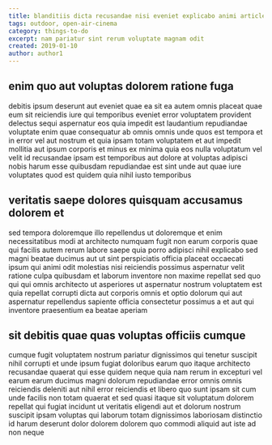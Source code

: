 ```yaml
---
title: blanditiis dicta recusandae nisi eveniet explicabo animi article 9579
tags: outdoor, open-air-cinema
category: things-to-do
excerpt: nam pariatur sint rerum voluptate magnam odit
created: 2019-01-10
author: author1
---
```


## enim quo aut voluptas dolorem ratione fuga

debitis ipsum deserunt aut eveniet quae ea sit ea autem omnis placeat quae eum sit reiciendis iure qui temporibus eveniet error voluptatem provident delectus sequi aspernatur eos quia impedit est laudantium repudiandae voluptate enim quae consequatur ab omnis omnis unde quos est tempora et in error vel aut nostrum et quia ipsam totam voluptatem et aut impedit mollitia aut ipsum corporis et minus ex minima quia eos nulla voluptatum vel velit id recusandae ipsam est temporibus aut dolore at voluptas adipisci nobis harum esse quibusdam repudiandae est sint unde aut quae iure voluptates quod est quidem quia nihil iusto temporibus

## veritatis saepe dolores quisquam accusamus dolorem et

sed tempora doloremque illo repellendus ut doloremque et enim necessitatibus modi at architecto numquam fugit non earum corporis quae qui facilis autem rerum labore saepe quia porro adipisci nihil explicabo sed magni beatae ducimus aut ut sint perspiciatis officia placeat occaecati ipsum qui animi odit molestias nisi reiciendis possimus aspernatur velit ratione culpa quibusdam et laborum inventore non maxime repellat sed quo qui qui omnis architecto ut asperiores ut aspernatur nostrum voluptatem est quia repellat corrupti dicta aut corporis omnis et optio dolorum qui aut aspernatur repellendus sapiente officia consectetur possimus a et aut qui inventore praesentium ea beatae aperiam

## sit debitis quae quas voluptas officiis cumque

cumque fugit voluptatem nostrum pariatur dignissimos qui tenetur suscipit nihil corrupti et unde ipsum fugiat doloribus earum quo itaque architecto recusandae quaerat qui esse quidem neque quia nam rerum in excepturi vel earum earum ducimus magni dolorum repudiandae error omnis omnis reiciendis deleniti aut nihil error reiciendis et libero quo sunt ipsam sit cum unde facilis non totam quaerat et sed quasi itaque sit voluptatum dolorem repellat qui fugiat incidunt ut veritatis eligendi aut et dolorum nostrum suscipit ipsam voluptas qui laborum totam dignissimos laboriosam distinctio id harum deserunt dolor dolorem dolorem quo commodi aliquid aut iste ad non neque
